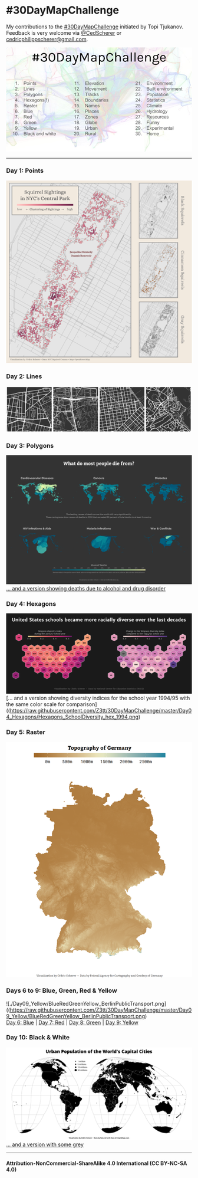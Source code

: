 # #30DayMapChallenge
My contributions to the [#30DayMapChallenge](https://twitter.com/tjukanov/status/1187713840550744066) initiated by Topi Tjukanov.  
Feedback is very welcome via [@CedScherer](https://twitter.com/cedscherer) or [cedricphilippscherer@gmail.com](mailto:cedricphilippscherer@gmail.com).

![./data/30daymapchallenge.jpg](https://github.com/Z3tt/30daymapchallenge/blob/master/data/30daymapchallenge.jpg)

***

### Day 1: Points
![./Day01_Points/Points_Squirrels.png](https://raw.githubusercontent.com/Z3tt/30DayMapChallenge/master/Day01_Points/Points_Squirrels.png)

### Day 2: Lines
![./Day02_Lines/Lines_OSMnx_Kiez.png](https://raw.githubusercontent.com/Z3tt/30DayMapChallenge/master/Day02_Lines/Lines_OSMnx_Kiez.png)

### Day 3: Polygons
![./Day03_Polygons/Polygons_GlobalMortality.png](https://raw.githubusercontent.com/Z3tt/30DayMapChallenge/master/Day03_Polygons/Polygons_GlobalMortality.png)
<br>
[... and a version showing deaths due to alcohol and drug disorder](https://raw.githubusercontent.com/Z3tt/30DayMapChallenge/master/Day03_Polygons/Polygons_Alcohol_Drugs.png)

### Day 4: Hexagons
![./Day04_Hexagons/Hexagons_SchoolDiversity_hex.png](https://raw.githubusercontent.com/Z3tt/30DayMapChallenge/master/Day04_Hexagons/Hexagons_SchoolDiversity_hex.png)
<br>
[... and a version showing diversity indices for the school year 1994/95 with the same color scale for comparison]((https://raw.githubusercontent.com/Z3tt/30DayMapChallenge/master/Day04_Hexagons/Hexagons_SchoolDiversity_hex_1994.png)

### Day 5: Raster
![./Day05_Raster/Raster_GermanyDGM.png](https://raw.githubusercontent.com/Z3tt/30DayMapChallenge/master/Day05_Raster/Raster_GermanyDGM.png)

### Days 6 to 9: Blue, Green, Red & Yellow
![./Day09_Yellow/BlueRedGreenYellow_BerlinPublicTransport.png]((https://raw.githubusercontent.com/Z3tt/30DayMapChallenge/master/Day09_Yellow/BlueRedGreenYellow_BerlinPublicTransport.png)
<br>
[Day 6: Blue](https://raw.githubusercontent.com/Z3tt/30DayMapChallenge/master/Day06_Blue/Blue_BerlinMetro.png) | [Day 7: Red](https://raw.githubusercontent.com/Z3tt/30DayMapChallenge/master/Day07_Red/Red_BerlinTram.png) | [Day 8: Green](https://raw.githubusercontent.com/Z3tt/30DayMapChallenge/master/Day08_Green/Green_BerlinRailway.png) | [Day 9: Yellow](https://raw.githubusercontent.com/Z3tt/30DayMapChallenge/master/Day09_Yellow/Yellow_BerlinBus.png)

### Day 10: Black & White
![./Day10_BlackWhite/BlackWhite_CapitalPop_bw.png](https://raw.githubusercontent.com/Z3tt/30DayMapChallenge/master/Day10_BlackWhite/BlackWhite_CapitalPop_bw.png)
<br>
[... and a version with some grey](https://raw.githubusercontent.com/Z3tt/30DayMapChallenge/master/Day10_BlackWhite/BlackWhite_CapitalPop_grey.png)

***

#### Attribution-NonCommercial-ShareAlike 4.0 International (CC BY-NC-SA 4.0)
<div style="width:300px; height:200px">
<img src=https://camo.githubusercontent.com/00f7814990f36f84c5ea74cba887385d8a2f36be/68747470733a2f2f646f63732e636c6f7564706f7373652e636f6d2f696d616765732f63632d62792d6e632d73612e706e67 alt="" height="42">
</div>

